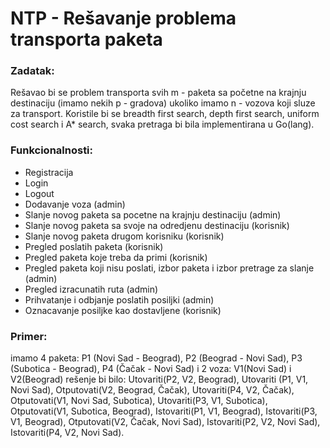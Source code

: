 # NTP - Rešavanje problema transporta paketa


### Zadatak: 
Rešavao bi se problem transporta svih m - paketa sa početne na krajnju destinaciju (imamo nekih p - gradova) ukoliko imamo n - vozova koji sluze za transport. Koristile bi se breadth first search, depth first search, uniform cost search i A* search, svaka pretraga bi bila implementirana u Go(lang).

### Funkcionalnosti: 
- Registracija
- Login
- Logout
- Dodavanje voza (admin)
- Slanje novog paketa sa pocetne na krajnju destinaciju (admin)
- Slanje novog paketa sa svoje na odredjenu destinaciju (korisnik)
- Slanje novog paketa drugom korisniku (korisnik)
- Pregled poslatih paketa (korisnik)
- Pregled paketa koje treba da primi (korisnik)
- Pregled paketa koji nisu poslati, izbor paketa i izbor pretrage za slanje (admin)
- Pregled izracunatih ruta (admin)
- Prihvatanje i odbjanje poslatih posiljki (admin)
- Oznacavanje posiljke kao dostavljene (korisnik)
  
  
### Primer: 
imamo 4 paketa: P1 (Novi Sad - Beograd), P2 (Beograd - Novi Sad), P3 (Subotica - Beograd), P4 (Čačak - Novi Sad) i 2 voza: V1(Novi Sad) i V2(Beograd)
rešenje bi bilo: Utovariti(P2, V2, Beograd), Utovariti (P1, V1, Novi Sad), Otputovati(V2, Beograd, Čačak), Utovariti(P4, V2, Čačak), Otputovati(V1, Novi Sad, Subotica), Utovariti(P3, V1, Subotica), Otputovati(V1, Subotica, Beograd), Istovariti(P1, V1, Beograd), Istovariti(P3, V1, Beograd), Otputovati(V2, Čačak, Novi Sad), Istovariti(P2, V2, Novi Sad), Istovariti(P4, V2, Novi Sad).
